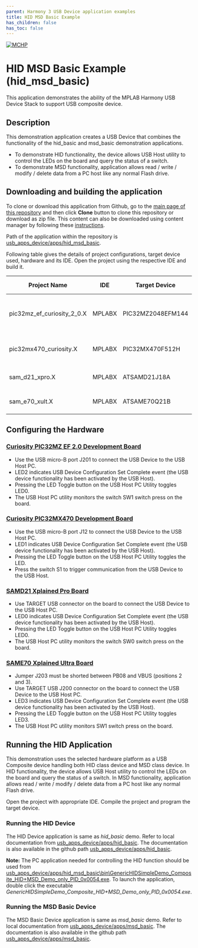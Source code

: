 ```yaml
---
parent: Harmony 3 USB Device application examples
title: HID MSD Basic Example 
has_children: false
has_toc: false
---
```


[![MCHP](https://www.microchip.com/ResourcePackages/Microchip/assets/dist/images/logo.png)](https://www.microchip.com)

# HID MSD Basic Example (hid_msd_basic)

This application demonstrates the ability of the MPLAB Harmony USB Device Stack to support USB composite device.

## Description

This demonstration application creates a USB Device that combines the functionality of the hid_basic and msd_basic demonstration applications. 
- To demonstrate HID functionality, the device allows USB Host utility to control the LEDs on the board and query the status of a switch. 
- To demonstrate MSD functionality, application allows read / write / modify / delete data from a PC host like any normal Flash drive.

## Downloading and building the application

To clone or download this application from Github, go to the [main page of this repository](https://github.com/Microchip-MPLAB-Harmony/usb_apps_device) and then click **Clone** button to clone this repository or download as zip file.
This content can also be downloaded using content manager by following these [instructions](https://github.com/Microchip-MPLAB-Harmony/contentmanager/wiki).

Path of the application within the repository is [usb_apps_device/apps/hid_msd_basic](https://github.com/Microchip-MPLAB-Harmony/usb_apps_device/apps/hid_msd_basic).

Following table gives the details of project configurations, target device used, hardware and its IDE. Open the project using the respective IDE and build it. 

| Project Name                    | IDE    | Target Device       | Hardware / Configuration                                                   |
| ------------------------------- | ------ | ------------------- | -------------------------------------------------------------------------- |
| pic32mz_ef_curiosity_2_0.X      | MPLABX | PIC32MZ2048EFM144   | [Curiosity PIC32MZ EF 2.0 Development Board](#config_15)                   |
| pic32mx470_curiosity.X          | MPLABX | PIC32MX470F512H     | [PIC32MX Curiosity Development Board](#config_13)                          |
| sam_d21_xpro.X                  | MPLABX | ATSAMD21J18A        | [SAMD21 Xplained Pro Board](#config_2)                                    |
| sam_e70_xult.X                  | MPLABX | ATSAME70Q21B        | [SAME70 Xplained Ultra Board](#config_4)                                  |

## <a name="config_title"></a> Configuring the Hardware

### <a name="config_15"></a> [Curiosity PIC32MZ EF 2.0 Development Board](https://www.microchip.com/Developmenttools/ProductDetails/DM320209)

- Use the USB micro-B port J201 to connect the USB Device to the USB Host PC.
- LED2 indicates USB Device Configuration Set Complete event (the USB device functionality has been activated by the USB Host). 
- Pressing the LED Toggle button on the USB Host PC Utility toggles LED0.
- The USB Host PC utility monitors the switch SW1 switch press on the board.

### <a name="config_13"></a> [Curiosity PIC32MX470 Development Board](https://www.microchip.com/Developmenttools/ProductDetails/dm320103)

- Use the USB micro-B port J12 to connect the USB Device to the USB Host PC.
- LED1 indicates USB Device Configuration Set Complete event (the USB device functionality has been activated by the USB Host).
- Pressing the LED Toggle button on the USB Host PC Utility toggles the LED.
- Press the switch S1 to trigger communication from the USB Device to the USB Host.

### <a name="config_2"></a> [SAMD21 Xplained Pro Board](https://www.microchip.com/developmenttools/ProductDetails/atsamd21-xpro)

- Use TARGET USB connector on the board to connect the USB Device to the USB Host PC.
- LED0 indicates USB Device Configuration Set Complete event (the USB device functionality has been activated by the USB Host).
- Pressing the LED Toggle button on the USB Host PC Utility toggles LED0.
- The USB Host PC utility monitors the switch SW0 switch press on the board.

### <a name="config_4"></a> [SAME70 Xplained Ultra Board](https://www.microchip.com/DevelopmentTools/ProductDetails/PartNO/DM320113)

- Jumper J203 must be shorted between PB08 and VBUS (positions 2 and 3).
- Use TARGET USB J200 connector on the board to connect the USB Device to the USB Host PC.
- LED3 indicates USB Device Configuration Set Complete event (the USB device functionality has been activated by the USB Host).
- Pressing the LED Toggle button on the USB Host PC Utility toggles LED3.
- The USB Host PC utility monitors SW1 switch press on the board.


## Running the HID Application

This demonstration uses the selected hardware platform as a USB Composite device handling both HID class device and MSD class device. In HID functionality, the device allows USB Host utility to control the LEDs on the board and query the status of a switch. In MSD functionality, application allows read / write / modify / delete data from a PC host like any normal Flash drive.

Open the project with appropriate IDE. Compile the project and program the target device.

### Running the HID Device

The HID Device application is same as *hid_basic* demo. Refer to local documentation from [usb_apps_device/apps/hid_basic](..\..\apps\hid_basic\readme.md). The documentation is also available in the github path [usb_apps_device/apps/hid_basic](https://github.com/Microchip-MPLAB-Harmony/usb_apps_device/apps/hid_basic).

**Note:** The PC application needed for controlling the HID function should be used from [usb_apps_device/apps/hid_msd_basic\bin\GenericHIDSimpleDemo_Composite_HID+MSD_Demo_only_PID_0x0054.exe](..\..\apps\hid_msd_basic\bin\GenericHIDSimpleDemo_Composite_HID+MSD_Demo_only_PID_0x0054.exe). To launch the application, double click the executable *GenericHIDSimpleDemo_Composite_HID+MSD_Demo_only_PID_0x0054.exe*.

### Running the MSD Basic Device

The MSD Basic Device application is same as *msd_basic* demo. Refer to local documentation from [usb_apps_device/apps/msd_basic](..\..\apps\msd_basic\readme.md). The documentation is also available in the github path [usb_apps_device/apps/msd_basic](https://github.com/Microchip-MPLAB-Harmony/usb_apps_device/apps/msd_basic).
